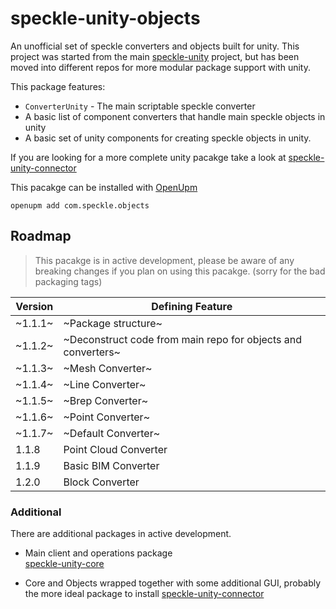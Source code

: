 # speckle-unity-objects

An unofficial set of speckle converters and objects built for unity. This project was started from the main [speckle-unity](https://github.com/specklesystems/speckle-unity) project, but has been moved into different repos for more modular package support with unity.  

 This package features: 
- `ConverterUnity` - The main scriptable speckle converter
- A basic list of component converters that handle main speckle objects in unity
- A basic set of unity components for creating speckle objects in unity.   
 
If you are looking for a more complete unity pacakge take a look at [speckle-unity-connector](https://github.com/sasakiassociates/speckle-unity-connector)
 
This pacakge can be installed with [OpenUpm](https://github.com/openupm/openupm-cli#installation) 

`openupm add com.speckle.objects`


## Roadmap
>This pacakge is in active development, please be aware of any breaking changes if you plan on using this pacakge. (sorry for the bad packaging tags)

| Version | Defining Feature|
| ------- | -------------------------------------------------------------------------------- |
| ~1.1.1~   | ~Package structure~|
| ~1.1.2~   | ~Deconstruct code from main repo for objects and converters~|
| ~1.1.3~   | ~Mesh Converter~|
| ~1.1.4~   | ~Line Converter~|
| ~1.1.5~   | ~Brep Converter~ |
| ~1.1.6~   | ~Point Converter~|
| ~1.1.7~   | ~Default Converter~ |
| 1.1.8     | Point Cloud Converter|
| 1.1.9     | Basic BIM Converter  |
| 1.2.0     | Block Converter |

### Additional 
There are additional packages in active development.

- Main client and operations package  
[speckle-unity-core](https://github.com/sasakiassociates/speckle-unity-core)

- Core and Objects wrapped together with some additional GUI, probably the more ideal package to install 
[speckle-unity-connector](https://github.com/sasakiassociates/speckle-unity-connector)
